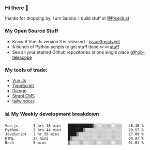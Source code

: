 ### Hi there 👋

thanks for dropping by.
I am Sandip. I build stuff at [@Pixeldust](github.com/pixeldust-in/)

###  **My Open Source Stuff**

 - Know if Vue Js version 3 is released -  [isvue3readyyet](https://github.com/sandiprb/isvue3readyyet)
 - A bunch of Python scripts to get stuff done 💤 💤 [stuff](https://github.com/sandiprb/stuff)
 - See all your starred Github repositories at one single place [github-telescope](https://github.com/sandiprb/github-telescope)



###  **My tools of trade:**
 - [Vue Js](https://github.com/vuejs/vue/)
 - [TypeScript](https://github.com/microsoft/TypeScript)
 - [Django](github.com/django/django)
 - [Strapi CMS](github.com/strapi/strapi)
 - [tailwindcss](https://github.com/tailwindlabs/tailwindcss)


###  📊 **My Weekly development breakdown**
<!--START_SECTION:waka-->
```text
Vue.js       4 hrs 18 mins   ███████████▓░░░░░░░░░░░░░   46.40 % 
Python       2 hrs 44 mins   ███████▒░░░░░░░░░░░░░░░░░   29.57 % 
JavaScript   1 hr 35 mins    ████▒░░░░░░░░░░░░░░░░░░░░   17.09 % 
HTML         27 mins         █▒░░░░░░░░░░░░░░░░░░░░░░░   04.97 % 
Bash         5 mins          ▒░░░░░░░░░░░░░░░░░░░░░░░░   01.01 % 
```
<!--END_SECTION:waka-->
